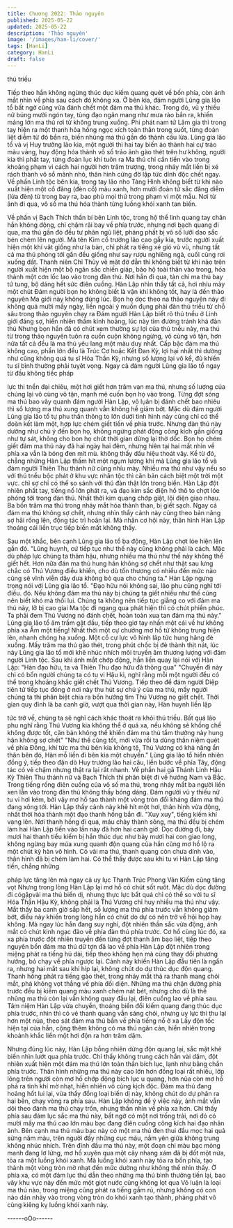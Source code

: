 ```yaml
---
title: Chương 2022: Thảo nguyên
published: 2025-05-22
updated: 2025-05-22
description: 'Thảo nguyên'
image: '/images/han-li/cover/'
tags: [HanLi]
category: HanLi
draft: false
---
```


thú triều

Tiếp theo hắn không ngừng thúc dục kiếm quang quét về bốn
phía, còn ánh mắt nhìn về phía sau cách đó không xa.
Ở bên kia, đám người Lũng gia lão tổ bất ngờ cũng vừa đánh
chết một đám ma thú khác.
Trong đó, vũ y thiếu nữ búng mười ngón tay, tùng đạo ngân mang
như mưa rào bắn ra, khiến mảng lớn ma thú rơi từ không trung
xuống.
Phi phát nam tử Lâm gia thì trong tay hiện ra một thanh hỏa hồng
ngọc xích toàn thân trong suốt, từng đoàn liệt diễm từ đó bắn ra,
biến nhũng ma thú gần đó thành cầu lửa.
Lũng gia lão tổ và vị Huy trưởng lão kia, một người thì hai tay
biến ảo thành hai cự trảo màu vàng, huy động hóa thành vô số
trảo ảnh gào thét trên hư không, người kia thì phất tay, từng đoàn
lục khí tuôn ra
Ma thú chỉ cần tiến vào trong khoảng phạm vi cách hai người hơn
trăm trượng, trong nháy mắt liền bị xé rách thành vô sổ mảnh
nhỏ, thân hình cứng đờ lập tức dính độc chết ngay.
Về phần Linh tộc bên kia, trong tay lão nho Tàng Hình không biết
từ khi nào xuất hiện một cổ đăng (đèn cổ) màu xanh, hơn mười
đoàn tử sắc đăng diễm (lửa đèn) từ trong bay ra, bao phủ mọi thứ
trong phạm vi một mẫu.
Nơi tử ảnh đi qua, vô số ma thú hóa thành từng luồng khói xanh
tan biến.

Về phần vị Bạch Thích thần bí bên Linh tộc, trong hộ thể linh
quang tay chân hắn không động, chỉ chậm rãi bay về phía trước,
nhưng nơi bạch quang đi qua, ma thú gần đó đều tư phân ngũ
liệt, phảng phất bị vô số lưỡi dao sắc bén chém lên người.
Mà tên Kim cổ trưởng lão cao gầy kia, trước người xuất hiện một
khí vât giống như la bàn, chỉ phát ra tiếng xé gió vù vù, nhưng tất
cả ma thú phóng tới gần đều giống như say rượu nghiêng ngả,
cuối cùng rơi xuống đất.
Thanh niên Chỉ Thủy vẻ măt đờ đẫn thì không biết từ khi nào trên
người xuất hiện một bộ ngân sắc chiến giáp, bảo hộ toài thân vào
trong, hóa thành một cơn lốc lao vào trong đàn thú.
Nơi hắn đi qua, tàn chi ma thú bay tứ tung, bộ dáng hết sức điên
cuồng.
Hàn Lập nhìn thấy tất cả, hơi nhíu mày một chút
Đám người bọn họ không biết là vận khí không tốt, hay là đến
thảo nguyên Ma giới này không đúng lúc.
Bọn họ dọc theo na thảo nguyên này đi không quá mười mấy
ngày, liền ngoài ý muốn đụng phải đàn thú triều từ chỗ sâu trong
thảo nguyên chạy ra
Đám người Hàn Lập biết rõ thú tnều ở Linh giới đáng sợ, hiển
nhiên thầm kinh hoảng, lúc này tìm đường tránh khá đàn thú
Nhưng bọn hắn đã có chút xem thường sự lợi của thú tnều này,
ma thú từ trong thảo nguyên tuôn ra cuồn cuộn không ngừng, vô
cùng vô tận, hơn nữa tất cả đều là ma thú yêu lang một màu duy
nhất.
Cấp bậc đám ma thú không cao, phần lớn đều là Trúc Cơ hoặc
Kết Đan Kỳ, lợi hại nhất thì dường như cũng không quá tu sĩ Hỏa
Thần Kỳ, nhưng số lượng lại vô kể, đủ khiến tu sĩ bình thường
phải tuỵêt vọng.
Ngay cả đám người Lũng gia lão tổ ngay từ đầu không tiếc pháp

lực thi tnển đại chiêu, một hơi giết hơn trăm vạn ma thú, nhưng
số lượng của chúng lại vô cùng vô tận, mạnh mẽ cuốn bọn họ vào
trong.
Từng đợt sóng ma thú bao vây quanh đám người Hàn Lập, vô
lụân bị đánh chết bao nhiêu thì sổ lượng ma thú xung quanh vẫn
không hề giảm bớt.
Mặc dù đám người Lũng gia lão tổ tự phu thần thông to lớn dưới
tình hình này cũng chỉ có thể đoàn kết làm một, hợp lực chém giết
tiến về phía trước.
Nhưng đàn thú này dường như chú ý đến bọn họ, không ngừng
phát động công kích gần giống như tự sát, không cho bon họ chút
thời gian dừng lại thở dốc.
Bọn họ chém giết đám ma thú này đã hai ngày hai đêm, nhưng
hiên tại hai mắt nhìn về phía xa vẫn là bóng đen mít mù. không
thấy dấu hiệu thoát vây.
Kể từ đó, chẳng những Hàn Lập thầm hít một ngụm lương khí mà
Lũng gia lão tổ và đám người Thiên Thu thánh nữ cũng nhíu mày.
Nhiều ma thú như vậy nếu so với thú tnều bộc phát ở khu vực
nhân tộc thì căn bản cách biệt một trời một vực. chỉ sợ chỉ có thể
so sánh với thú đàn thật lớn trong biển.
Hàn Lập đột nhiên phất tay, tiếng nổ lớn phát ra, và đạo kim sắc
điện hồ thô to chợt lóe phóng tới trong đàn thú.
Nhất thời kim quang chớp giật, lôi điện giao nhau.
Ba bốn trăm ma thú trong nháy mắt hóa thành than, bị giết sạch.
Ngay cả đám ma thú không sợ chết, nhưng nhìn thẩy cảnh này
cũng theo bản năng sợ hãi rống lên, động tác trì hoãn lại.
Mà nhân cơ hội này, thân hình Hàn Lập thoáng cái liền trục tiếp
biến mất không thấy.

Sau một khắc, bên cạnh Lũng gia lão tổ ba động, Hàn Lập chợt
lóe hiện lên gần đó.
"Lũng huynh, cứ tiếp tục như thế này cũng không phải là cách.
Mặc dù pháp lực chúng ta thâm hậu, nhưng nhiều ma thú như thế
này không thể giết hết. Hơn nữa đán ma thú hung hãn không sợ
chết như thật sau lưng chắc có Thú Vương điều khiển, cho dù tổn
thương có nhiều đến mức nào cũng sẽ vĩnh viễn dây dưa không
bỏ qua cho chúng ta." Hàn Lập ngưng trọng nói với Lũng gia lão
tổ.
"Đạo hữu nói không sai, lão phu cũng nghĩ tới điều. đó. Nếu
không đám ma thú này bị chúng ta giết nhiều như thế cũng nên
biết khó mà thối lui. Chúng ta không nên tiếp tục giằng co với đám
ma thú này, lỡ bị cao giai Ma tộc đi ngang qua phát hiện thì có
chút phiền phúc. Ta phải đem Thú Vương nó đánh chết, hoàn
toàn xua tan đám ma thú này." Lũng gia lão tổ âm trầm gật đầu,
tiếp theo giơ tay nhấn một cái về hư không phía xa
Ấm một tiếng!
Nhất thời một cự chưởng mơ hồ từ không trung hiện lên, nhanh
chóng hạ xuống.
Một cổ cự lực vô hình lâp tức hung hăng đè xuống.
Mấy trăm ma thú gào thét, trong phút chốc bị đè thành thịt nát, lúc
này Lũng gia lão tổ mới khẽ nhúc nhích môi truyền âm thương
lượng với đám người Linh tộc.
Sau khi ánh mắt chớp động, hắn liền quay lại nói với Hàn Lập:
"Hàn đạo hữu, ta và Thiên Thu đạo hữu đã thông qua"
"Chuyến đi này chỉ có bốn người chúng ta có tu vi Hậu kì, nghĩ
rằng mỗi một người đều có thể trong khoảng khắc giết chết Thú
Vương. Tiếp theo để đám người Diệp tiên tử tiếp tục đóng ở nơi
này thu hút sự chú ý của ma thú, mấy người chúng ta thì phân
biệt chia ra bốn hướng tìm Thú Vương nọ giết chết. Thời gian quy
đinh là ba canh giờ, vượt qua thời gian này, Hàn huynh liền lập

tức trở về, chúng ta sẽ nghĩ cách khác thoát ra khỏi thú triều. Bất
quá lão phu nghĩ rằng Thú Vương kia không thể ở quá xa, nếu
không sẽ khống chế không được tốt, căn bản không thể khiến
đám ma thú tầm thường này hung hãn không sợ chết"
"Như thế cũng tốt, mới vừa rồi ta dùng thần niệm quét về phía
Đông, khí tức ma thú bên kia không tệ, Thú Vương có khả năng
ẩn thân bên đó, Hàn mỗ liền đi bên kia một chuyến."
Lũng gia lão tổ hiển nhiên đồng ý, tiếp theo đặn dò Huy trưởng
lão hai câu, liền bước về phía Tây, động tác có vẻ chậm nhưng
thật ra lại rất nhanh.
Về phần hai gã Thánh Linh Hậu Kỳ Thiên Thu thánh nữ và Bạch
Thích thì phân biệt đi về hướng Nam và Bắc.
Trong tiếng rống điên cuồng của vô số ma thú, trong nháy mắt ba
người liền xen lẫn vào trong đàn thú không thấy bóng dáng.
Đám người vũ y thiếu nữ tu vi hơi kém, bởi vậy mơ hồ tạo thành
một vòng tròn đối kháng đám ma thú đang xông tới.
Hàn Lập thấy cảnh này khẽ hít một hơi, thân hình vừa động, nhất
thời hóa thành một đạo thanh hồng bắn đi.
"Xuy xuy", tiếng kiếm khí vang lên.
Nơi thanh hồng đi qua, máu chảy thành sông, ma thú đều bị chém
làm hai
Hàn Lập tiến vào lần này đã hơn hai canh giờ.
Dọc đường đi, bảy mươi hai thanh tiểu kiếm bị hắn thúc dục như
bảy mươi hai con giao long, không ngừng bay múa xung quanh
độn quang của hắn cũng mơ hồ lộ ra một chút kỳ hàn vô hình.
Có vài ma thú, thanh quang còn chưa dính vào, thân hình đã bị
chém làm hai.
Có thể thấy được sau khi tu vi Hàn Lập tăng tiến, chẳng những

pháp lực tăng lên mà ngay cả uy lục Thanh Trúc Phong Vân Kiếm
cũng tăng vọt
Nhưng trong lòng Hàn Lập lại mơ hồ có chút sốt ruôt.
Mặc dù dọc đường đi cógặpvài ma thú biến dị, nhưng thực lực
bất quá chỉ có thể so với tu sĩ Hóa Thần Hậu Kỳ, không phải là
Thú Vương chỉ huy nhiều ma thú như vậy.
Mắt thấy ba canh giờ sắp hết, số lượng ma thú phía trước vẫn
không giảm bớt, điều này khiến trong lòng hắn có chút do dự có
nên trở về hội họp hay không.
Mà ngay lúc hắn đang suy nghỉ, đột nhiên thần sắc vừa động, ánh
mắt có chút kinh ngạc đảo về phía đàn thú phía trước.
Cơ hồ cùng lúc đó, xa xa phía trước đột nhiên truyền đến từng
đợt thanh âm bạo liệt, tiếp theo nguyên bổn đám ma thú dữ tợn
đã lao về phía Hàn Lập đột nhiên trong miệng phát ra tiếng hú
dài, tiếp theo không hẹn mà cùng thay đổi phương hướng, bỏ
chạy về phía ngược lại.
Cảnh này khiến Hàn Lập đầu tiên là ngẩn ra, nhưng hai mắt sau
khi híp lại, không chút do dự thúc dục độn quang.
Thanh hồng phát ra tiếng gào thét, trong nháy mắt thả ra thanh
mang chói mắt, phá không vọt thẳng về phía đối diện.
Những ma thú chặn đường phía trước đều bị kiếm quang màu
xanh chém nát bét, nhưng cho dù là thế nhũng ma thú còn lại vẫn
không quay đầu lại, điên cuồng lao về phía sau.
Tâm niệm Hàn Lập vừa chuyển, thoáng biến đổi kiếm quang đang
thúc dục phía trước, nhìn thì có vẻ thanh quang vẫn sáng chói,
nhưng uy lực thì thu lại hơn một nủa, theo sát đám ma thú bắn về
phía tiếng nổ ở xa
Lấy độn tốc hiện tại của hắn, cộng thêm không có ma thú ngăn
cản, hiển nhiên trong khoảnh khắc liền một hơi độn ra hơn trăm
dặm.

Nhưng đúng lúc này, Hàn Lập bỗng nhiên dừng độn quang lại,
sắc mặt khẽ biến nhìn lướt qua phía trước.
Chỉ thấy không trung cách hắn vài dặm, đột nhiên xuất hiện một
đám ma thú lớn toàn thân bích lục, lạnh như băng chắn phía
trước.
Thân hình những ma thú này cao lớn hơn đồng loại rất nhiều, lớp
lông trên người còn mơ hồ chớp động bích lục u quang, hơn nũa
còn mơ hồ phả ra tinh khí mờ nhạt, hiển nhiên vô cùng kịch độc.
Đám ma thú đang hoảng hốt lui lại, vừa thấy đồng loại biến dị này,
không chút do dự phân ra hai bên, chạy vòng ra phía sau.
Hàn Lập không để ý việc này, ánh mắt vẫn dõi theo đánh ma thú
chạy trốn, nhưng thần nhìn về phía xa hơn.
Chỉ thấy phía sau đám lục sắc ma thú này, bất ngờ có một nơi
trống trải, nơi đó có mười mấy ma thú cao lớn màu bạc đang điên
cuồng công kích hai đạo nhân ảnh.
Bên cạnh ma thú màu bạc này có một ma thú đen thui đầu mọc
hai quả sừng năm màu, trên người đầy những cục máu, nằm yên
giữa không trung không nhúc nhích.
Trên đỉnh đầu ma thú này, một đoạn chỉ màu bạc mỏng manh
đang lơ lửng, mơ hồ xuyên qua một cây nhang xám đã bị đốt một
nửa, tỏa ra một luồng khói xanh.
Mà luồng khói xanh này tỏa ra bốn phía, tạo thành một vòng tròn
mờ nhạt đến mức dường như không thể nhìn thấy.
Ở phía xa, có một đám lục thú dẫn theo những ma thú bình
thường tiến lại, bao vây khu vực này đến mức một giọt nước
cũng không lọt qua
Vô luận là loại ma thú nào, trong miệng cũng phát ra tiếng gầm rú,
nhưng không có con nào dán nhảy vào trong vòng tròn do khói
xanh tạo thành, phảng phát vô cùng kiêng kỵ luồng khói xanh này.

------oOo------
